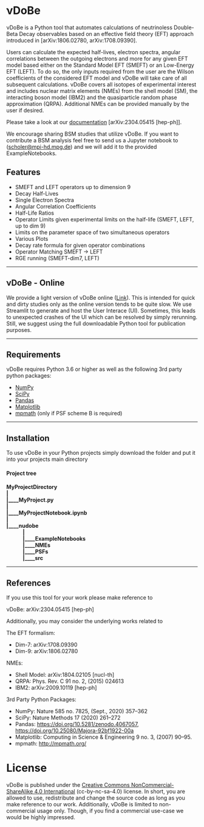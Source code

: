 # &nu;DoBe

&nu;DoBe is a Python tool that automates calculations of neutrinoless Double-Beta Decay observables based on an effective field theory (EFT) approach introduced in [arXiv:1806.02780, arXiv:1708.09390].

Users can calculate the expected half-lives, electron spectra, angular correlations between the outgoing electrons and more for any given EFT model based either on the Standard Model EFT (SMEFT) or an Low-Energy EFT (LEFT). To do so, the only inputs required from the user are the Wilson coefficients of the considered EFT model and &nu;DoBe will take care of all subsequent calculations. &nu;DoBe covers all isotopes of experimental interest and includes nuclear matrix elements (NMEs) from the shell model (SM), the interacting boson model (IBM2) and the quasiparticle random phase approximation (QRPA). Additional NMEs can be provided manually by the user if desired.

Please take a look at our <a href="https://arxiv.org/abs/2304.05415">documentation</a> [arXiv:2304.05415 [hep-ph]].

We encourage sharing BSM studies that utilize &nu;DoBe. If you want to contribute a BSM analysis feel free to send us a 
Jupyter notebook to (scholer@mpi-hd.mpg.de) and we will add it to the provided ExampleNotebooks.

<h2> Features </h2>

- SMEFT and LEFT operators up to dimension 9
- Decay Half-Lives
- Single Electron Spectra
- Angular Correlation Coefficients
- Half-Life Ratios
- Operator Limits given experimental limits on the half-life (SMEFT, LEFT, up to dim 9)
- Limits on the parameter space of two simultaneous operators
- Various Plots
- Decay rate formula for given operator combinations
- Operator Matching SMEFT &rarr; LEFT
- RGE running (SMEFT-dim7, LEFT)

<hr>
<h2> &nu;DoBe - Online</h2>
We provide a light version of &nu;DoBe online (<a href="https://oscholer-nudobe-streamlit-4foz22.streamlit.app/">Link</a>). This is intended for quick and dirty studies only as the online version tends to be quite slow. We use Streamlit to generate and host the User Interace (UI). Sometimes, this leads to unexpected crashes of the UI which can be resolved by simply rerunning. Still, we suggest using the full downloadable Python tool for publication purposes.

<hr>
<h2> Requirements</h2>
&nu;DoBe requires Python 3.6 or higher as well as the following 3rd party python packages:

- <a href="https://numpy.org">NumPy</a>
- <a href="https://scipy.org">SciPy</a>
- <a href="https://pandas.pydata.org">Pandas<a>
 - <a href="https://matplotlib.org">Matplotlib</a>
 - <a href="http://mpmath.org/">mpmath</a> (only if PSF scheme B is required)
 
<hr>
<h2> Installation</h2>
To use &nu;DoBe in your Python projects simply download the folder and put it into your projects main directory

<h4> Project tree<h4>
MyProjectDirectory<br>
|<br>
|____MyProject.py<br>
|<br>
|____MyProjectNotebook.ipynb<br>
|<br>
|____nudobe<br>
&nbsp;&nbsp;&nbsp;&nbsp;&nbsp;&nbsp;&nbsp;&nbsp;&nbsp;&nbsp;&nbsp;&nbsp;        |<br>
&nbsp;&nbsp;&nbsp;&nbsp;&nbsp;&nbsp;&nbsp;&nbsp;&nbsp;&nbsp;&nbsp;&nbsp;        |____ExampleNotebooks<br>
&nbsp;&nbsp;&nbsp;&nbsp;&nbsp;&nbsp;&nbsp;&nbsp;&nbsp;&nbsp;&nbsp;&nbsp;        |____NMEs<br>
&nbsp;&nbsp;&nbsp;&nbsp;&nbsp;&nbsp;&nbsp;&nbsp;&nbsp;&nbsp;&nbsp;&nbsp;        |____PSFs<br>
&nbsp;&nbsp;&nbsp;&nbsp;&nbsp;&nbsp;&nbsp;&nbsp;&nbsp;&nbsp;&nbsp;&nbsp;        |____src<br>

<hr>
<h2> References</h2>

If you use this tool for your work please make reference to

&nu;DoBe: arXiv:2304.05415 [hep-ph]
 
Additionally, you may consider the underlying works related to

The EFT formalism:
 - Dim-7: arXiv:1708.09390
 - Dim-9: arXiv:1806.02780

NMEs:
 - Shell Model: arXiv:1804.02105 [nucl-th]
 - QRPA: Phys. Rev. C 91 no. 2, (2015) 024613
 - IBM2: arXiv:2009.10119 [hep-ph]
 
3rd Party Python Packages:
 - NumPy: Nature 585 no. 7825, (Sept., 2020) 357–362
 - SciPy: Nature Methods 17 (2020) 261–272
 - Pandas: https://doi.org/10.5281/zenodo.4067057, https://doi.org/10.25080/Majora-92bf1922-00a
 - Matplotlib: Computing in Science & Engineering 9 no. 3, (2007) 90–95.
 - mpmath: http://mpmath.org/
 
 # License
&nu;DoBe is published under the <a href="https://creativecommons.org/licenses/by-nc-sa/4.0/">Creative Commons NonCommercial-ShareAlike 4.0 International</a> (cc-by-nc-sa-4.0) license. In short, you are allowed to use, redistribute and change the source code as long as you make reference to our work. Additionally, &nu;DoBe is limited to non-commercial usage only. Though, if you find a commercial use-case we would be highly impressed.
